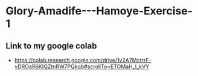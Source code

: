 # Glory-Amadife---Hamoye-Exercise-1

## Link to my google colab

* https://colab.research.google.com/drive/1v2A7MctrrF-vDROaR6KIQZtnRW7PQkqb#scrollTo=ETOMaH_l_kVY
